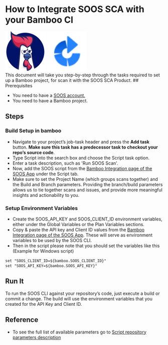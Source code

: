 # How to Integrate SOOS SCA with your Bamboo CI
<div>
<img src="../assets/img/SOOS-Icon.png" alt="SOOS" width="128" height="128">
<img src="../assets/img/bamboo.png" alt="bamboo" width="128" height="128">
</div>
This document will take you step-by-step through the tasks required to set up a Bamboo project, for scan it with the SOOS SCA Product.
## Prerequisites

- You need to have a [SOOS account.](https://app.soos.io/register)
- You need to have a Bamboo project.

## Steps

### **Build Setup in bamboo**
* Navigate to your project’s job-task header and press the **Add task** button. **Make sure this task has a predecessor task to checkout your repo’s source code**.
* Type Script into the search box and choose the Script task option.
* Enter a task description, such as 'Run SOOS Scan'.
* Now, add the SOOS script from the [Bamboo Integration page of the SOOS App](https://app.soos.io/integrate/sca?id=bamboo) under the Script tab.
* Make sure to set the Project Name (which groups scans together) and the Build and Branch parameters. Providing the branch/build parameters allows us to tie together  scans and issues, and provide more meaningful insights and actionability to you. 

### **Setup Environment Variables**
* Create the SOOS_API_KEY and SOOS_CLIENT_ID environment variables, either under the Global Variables or the Plan Variables sections.
* Copy & paste the API key and Client ID values from the [Bamboo Integration page of the SOOS App](https://app.soos.io/integrate/sca?id=bamboo).  These will serve as environment variables to be used by the SOOS CLI.
* Then in the script please note that you should set the variables like this (Example for Windows script)
```
set "SOOS_CLIENT_ID=${bamboo.SOOS_CLIENT_ID}"
set "SOOS_API_KEY=${bamboo.SOOS_API_KEY}"
```

## Run It
To run the SOOS CLI against your repository’s code, just execute a build or commit a change. The build will use the environment variables that you created for the API Key and Client ID.


## Reference
* To see the full list of available parameters go to [Script repository parameters description](https://github.com/soos-io/soos-sca?tab=readme-ov-file#parameters)
